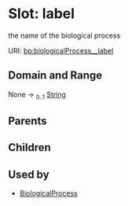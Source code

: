 
# Slot: label


the name of the biological process

URI: [bp:biologicalProcess__label](http://w3id.org/ontogpt/biological-process-templatebiologicalProcess__label)


## Domain and Range

None &#8594;  <sub>0..1</sub> [String](types/String.md)

## Parents


## Children


## Used by

 * [BiologicalProcess](BiologicalProcess.md)
